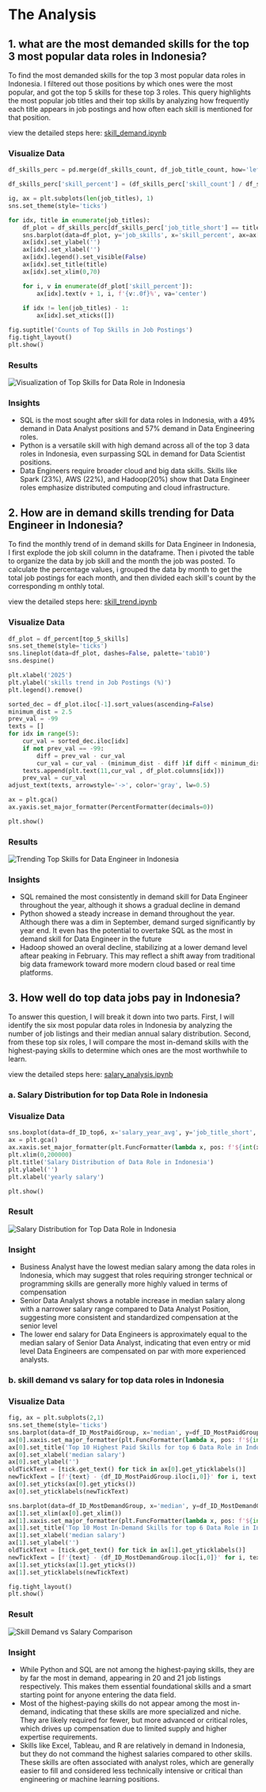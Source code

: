 # The Analysis

## 1. what are the most demanded skills for the top 3 most popular data roles in Indonesia?

To find the most demanded skills for the top 3 most popular data roles in Indonesia. I filtered out those positions by which ones were the most popular, and got the top 5 skills for these top 3 roles. This query highlights the most popular job titles and their top skills by analyzing how frequently each title appears in job postings and how often each skill is mentioned for that position.

view the detailed steps here: [skill_demand.ipynb](2_skill_demand.ipynb)

### Visualize Data
```python
df_skills_perc = pd.merge(df_skills_count, df_job_title_count, how='left', on='job_title_short' )

df_skills_perc['skill_percent'] = (df_skills_perc['skill_count'] / df_skills_perc['jobs_total']) * 100

ig, ax = plt.subplots(len(job_titles), 1)
sns.set_theme(style='ticks')

for idx, title in enumerate(job_titles):
    df_plot = df_skills_perc[df_skills_perc['job_title_short'] == title].head(5)
    sns.barplot(data=df_plot, y='job_skills', x='skill_percent', ax=ax[idx], hue='skill_count', palette='dark:b_r')
    ax[idx].set_ylabel('')
    ax[idx].set_xlabel('')
    ax[idx].legend().set_visible(False)
    ax[idx].set_title(title)
    ax[idx].set_xlim(0,70)

    for i, v in enumerate(df_plot['skill_percent']):
        ax[idx].text(v + 1, i, f'{v:.0f}%', va='center')
    
    if idx != len(job_titles) - 1:
        ax[idx].set_xticks([])

fig.suptitle('Counts of Top Skills in Job Postings')
fig.tight_layout()
plt.show()
```


### Results
![Visualization of Top Skills for Data Role in Indonesia](images/skill_demands.png)

### Insights
- SQL is the most sought after skill for data roles in Indonesia, with a 49% demand in Data Analyst positions and 57% demand in Data Engineering roles.
- Python is a versatile skill with high demand across all of the top 3 data roles in Indonesia, even surpassing SQL in demand for Data Scientist positions.
- Data Engineers require broader cloud and big data skills. Skills like Spark (23%), AWS (22%), and Hadoop(20%) show that Data Engineer roles emphasize distributed computing and cloud infrastructure.

## 2. How are in demand skills trending for Data Engineer in Indonesia?

To find the monthly trend of in demand skills for Data Engineer in Indonesia, I first explode the job skill column in the dataframe. Then i pivoted the table to organize the data by job skill and the month the job was posted. To calculate the percentage values, i grouped the data by month to get the total job postings for each month, and then divided each skill's count by the corresponding m onthly total.

view the detailed steps here: [skill_trend.ipynb](3_skill_trend.ipynb)

### Visualize Data

```python
df_plot = df_percent[top_5_skills]
sns.set_theme(style='ticks')
sns.lineplot(data=df_plot, dashes=False, palette='tab10')
sns.despine()

plt.xlabel('2025')
plt.ylabel('skills trend in Job Postings (%)')
plt.legend().remove()

sorted_dec = df_plot.iloc[-1].sort_values(ascending=False)
minimum_dist = 2.5
prev_val = -99
texts = []
for idx in range(5):
    cur_val = sorted_dec.iloc[idx] 
    if not prev_val == -99:
        diff = prev_val - cur_val
        cur_val = cur_val - (minimum_dist - diff )if diff < minimum_dist else cur_val
    texts.append(plt.text(11,cur_val , df_plot.columns[idx]))
    prev_val = cur_val 
adjust_text(texts, arrowstyle='->', color='gray', lw=0.5)

ax = plt.gca()
ax.yaxis.set_major_formatter(PercentFormatter(decimals=0))

plt.show()
```

### Results
![Trending Top Skills for Data Engineer in Indonesia](images/skill_trending_permonth.png)

### Insights
- SQL remained the most consistently in demand skill for Data Engineer throughout the year, although it shows a gradual decline in demand
- Python showed a steady increase in demand throughout the year. Although there was a dim in September, demand surged significantly by year end. It even has the potential to overtake SQL as the most in demand skill for Data Engineer in the future
- Hadoop showed an overal decline, stabilizing at a lower demand level aftear peaking in February. This may reflect a shift away from traditional big data framework toward more modern cloud based or real time platforms. 

## 3. How well do top data jobs pay in Indonesia?

To answer this question, I will break it down into two parts. First, I will identify the six most popular data roles in Indonesia by analyzing the number of job listings and their median annual salary distribution. Second, from these top six roles, I will compare the most in-demand skills with the highest-paying skills to determine which ones are the most worthwhile to learn.

view the detailed steps here: [salary_analysis.ipynb](4_salary_analysis.ipynb)

### a. Salary Distribution for top Data Role in Indonesia

### Visualize Data

```python
sns.boxplot(data=df_ID_top6, x='salary_year_avg', y='job_title_short', order=top_6_Order)
ax = plt.gca()
ax.xaxis.set_major_formatter(plt.FuncFormatter(lambda x, pos: f'${int(x/1000)}K'))
plt.xlim(0,200000)
plt.title('Salary Distribution of Data Role in Indonesia')
plt.ylabel('')
plt.xlabel('yearly salary')

plt.show()
```

### Result

![Salary Distribution for Top Data Role in Indonesia](images/salary_distribution.png)

### Insight
- Business Analyst have the lowest median salary among the data roles in Indonesia, which may suggest that roles requiring stronger technical or programming skills are generally more highly valued in terms of compensation
- Senior Data Analyst shows a notable increase in median salary along with a narrower salary range compared to Data Analyst Position, suggesting more consistent and standardized compensation at the senior level
- The lower end salary for Data Engineers is approximately equal to the median salary of Senior Data Analyst, indicating that even entry or mid level Data Engineers are compensated on par with more experienced analysts.

### b. skill demand vs salary for top data roles in Indonesia

### Visualize Data

```python
fig, ax = plt.subplots(2,1)
sns.set_theme(style='ticks')
sns.barplot(data=df_ID_MostPaidGroup, x='median', y=df_ID_MostPaidGroup.index, ax=ax[0], legend=False)
ax[0].xaxis.set_major_formatter(plt.FuncFormatter(lambda x, pos: f'${int(x/1000)}K'))
ax[0].set_title('Top 10 Highest Paid Skills for top 6 Data Role in Indonesia')
ax[0].set_xlabel('median salary')
ax[0].set_ylabel('')
oldTickText = [tick.get_text() for tick in ax[0].get_yticklabels()]
newTickText = [f'{text} - {df_ID_MostPaidGroup.iloc[i,0]}' for i, text in enumerate(oldTickText)]
ax[0].set_yticks(ax[0].get_yticks())
ax[0].set_yticklabels(newTickText)

sns.barplot(data=df_ID_MostDemandGroup, x='median', y=df_ID_MostDemandGroup.index, ax=ax[1], legend=False)
ax[1].set_xlim(ax[0].get_xlim())
ax[1].xaxis.set_major_formatter(plt.FuncFormatter(lambda x, pos: f'${int(x/1000)}K'))
ax[1].set_title('Top 10 Most In-Demand Skills for top 6 Data Role in Indonesia')
ax[1].set_xlabel('median salary')
ax[1].set_ylabel('')
oldTickText = [tick.get_text() for tick in ax[1].get_yticklabels()]
newTickText = [f'{text} - {df_ID_MostDemandGroup.iloc[i,0]}' for i, text in enumerate(oldTickText)]
ax[1].set_yticks(ax[1].get_yticks())
ax[1].set_yticklabels(newTickText)

fig.tight_layout()
plt.show()
```

### Result
![Skill Demand vs Salary Comparison](images/salary_vs_mostdemand.png)

### Insight
- While Python and SQL are not among the highest-paying skills, they are by far the most in demand, appearing in 20 and 21 job listings respectively. This makes them essential foundational skills and a smart starting point for anyone entering the data field.
- Most of the highest-paying skills do not appear among the most in-demand, indicating that these skills are more specialized and niche. They are likely required for fewer, but more advanced or critical roles, which drives up compensation due to limited supply and higher expertise requirements.
- Skills like Excel, Tableau, and R are relatively in demand in Indonesia, but they do not command the highest salaries compared to other skills. These skills are often associated with analyst roles, which are generally easier to fill and considered less technically intensive or critical than engineering or machine learning positions.